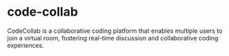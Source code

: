 # code-collab
CodeCollab is a collaborative coding platform that enables multiple users to join a virtual room, fostering real-time discussion and collaborative coding experiences. 
